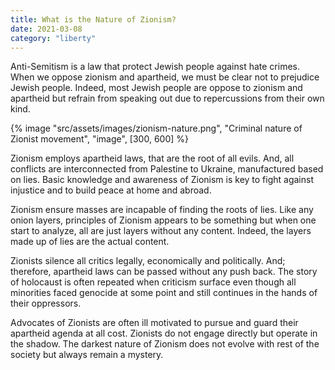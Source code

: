 ```yaml
---
title: What is the Nature of Zionism?
date: 2021-03-08
category: "liberty"
---
```


Anti-Semitism is a law that protect Jewish people against hate crimes. When we oppose zionism and apartheid, we must be clear not to prejudice Jewish people. Indeed, most Jewish people are oppose to zionism and apartheid but refrain from speaking out due to repercussions from their own kind.

<!-- excerpt -->

{% image "src/assets/images/zionism-nature.png", "Criminal nature of Zionist movement", "image", [300, 600] %}

Zionism employs apartheid laws, that are the root of all evils. And, all conflicts are interconnected from Palestine to Ukraine, manufactured based on lies. Basic knowledge and awareness of Zionism is key to fight against injustice and to build peace at home and abroad.

Zionism ensure masses are incapable of finding the roots of lies. Like any onion layers, principles of Zionism appears to be something but when one start to analyze, all are just layers without any content. Indeed, the layers made up of lies are the actual content.

Zionists silence all critics legally, economically and politically. And; therefore, apartheid laws can be passed without any push back. The story of holocaust is often repeated when criticism surface even though all minorities faced genocide at some point and still continues in the hands of their oppressors.

Advocates of Zionists are often ill motivated to pursue and guard their apartheid agenda at all cost. Zionists do not engage directly but operate in the shadow. The darkest nature of Zionism does not evolve with rest of the society but always remain a mystery.
